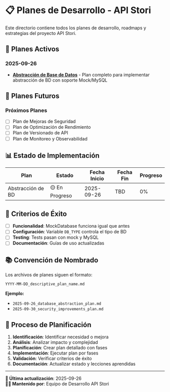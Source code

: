 # 📋 Planes de Desarrollo - API Stori

Este directorio contiene todos los planes de desarrollo, roadmaps y estrategias del proyecto API Stori.

## 🎯 Planes Activos

### **2025-09-26**
- **[Abstracción de Base de Datos](2025-09-26_database_abstraction_plan.md)** - Plan completo para implementar abstracción de BD con soporte Mock/MySQL

## 📅 Planes Futuros

### **Próximos Planes**
- [ ] Plan de Mejoras de Seguridad
- [ ] Plan de Optimización de Rendimiento
- [ ] Plan de Versionado de API
- [ ] Plan de Monitoreo y Observabilidad

## 📊 Estado de Implementación

| Plan | Estado | Fecha Inicio | Fecha Fin | Progreso |
|------|--------|--------------|-----------|----------|
| Abstracción de BD | 🟡 En Progreso | 2025-09-26 | TBD | 0% |

## 🎯 Criterios de Éxito

- [ ] **Funcionalidad**: MockDatabase funciona igual que antes
- [ ] **Configuración**: Variable `DB_TYPE` controla el tipo de BD
- [ ] **Testing**: Tests pasan con mock y MySQL
- [ ] **Documentación**: Guías de uso actualizadas

## 📚 Convención de Nombrado

Los archivos de planes siguen el formato:
```
YYYY-MM-DD_descriptive_plan_name.md
```

**Ejemplo:**
- `2025-09-26_database_abstraction_plan.md`
- `2025-09-30_security_improvements_plan.md`

## 🔄 Proceso de Planificación

1. **Identificación**: Identificar necesidad o mejora
2. **Análisis**: Analizar impacto y complejidad
3. **Planificación**: Crear plan detallado con fases
4. **Implementación**: Ejecutar plan por fases
5. **Validación**: Verificar criterios de éxito
6. **Documentación**: Actualizar estado y lecciones aprendidas

---

**📅 Última actualización**: 2025-09-26  
**👨‍💻 Mantenido por**: Equipo de Desarrollo API Stori

